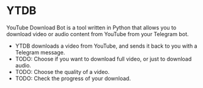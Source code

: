 # YTDB

YouTube Download Bot is a tool written in Python that allows you to download
video or audio content from YouTube from your Telegram bot.

* YTDB downloads a video from YouTube, and sends it back to you with a Telegram
message.
* TODO: Choose if you want to download full video, or just to download audio.
* TODO: Choose the quality of a video.
* TODO: Check the progress of your download.

